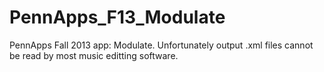 PennApps_F13_Modulate
=====================

PennApps Fall 2013 app: Modulate.  Unfortunately output .xml files cannot be read by most music editting software.
